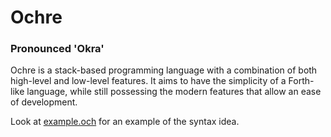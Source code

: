 # Ochre
### Pronounced 'Okra'
Ochre is a stack-based programming language with a combination of both high-level and low-level features. It aims to have the simplicity of a Forth-like language, while still possessing the modern features that allow an ease of development.

Look at [example.och](example.och) for an example of the syntax idea.
